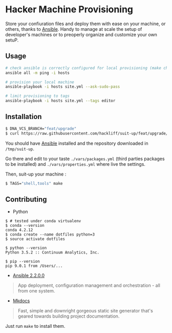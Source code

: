 # Hacker Machine Provisioning

Store your confiuration files and deploy them with ease on your machine,
or others, thanks to [Ansible][ansible]. Handy to manage at scale the
setup of developer's machines or to preoperly organize and customize
your own setuP.


## Usage

```sh
# check ansible is correctly configured for local provisioning (make check)
ansible all -m ping -i hosts

# provision your local machine
ansible-playbook -i hosts site.yml --ask-sudo-pass

# limit provisioning to tags
ansible-playbook -i hosts site.yml --tags editor
```


## Installation

```Bash
$ DNA_VCS_BRANCH="feat/upgrade"
$ curl https://raw.githubusercontent.com/hackliff/suit-up/feat/upgrade/bootstrap.sh | bash
```

You should have [Ansible][ansible] installed and the repository
downloaded in `/tmp/suit-up`.

Go there and edit to your taste `./vars/packages.yml` (third parties
packages to be installed) and `./vars/properties.yml` where live the
settings.

Then, suit-up your machine :

```Bash
$ TAGS="shell,tools" make
```


## Contributing

- Python

```Sh
$ # tested under conda virtualenv
$ conda --version
conda 4.2.12
$ conda create --name dotfiles python=3
$ source activate dotfiles

$ python --version
Python 3.5.2 :: Continuum Analytics, Inc.

$ pip --version
pip 9.0.1 from /Users/...
```

- [Ansible 2.2.0.0][ansible]

> App deployment, configuration management and orchestration - all from one
> system.

- [Mkdocs][mkdocs]

> Fast, simple and downright gorgeous static site generator that's geared
> towards building project documentation. 

Just run `make` to install them.


[ansible]: http://www.ansible.com/
[mkdocs]: http://www.mkdocs.org/
